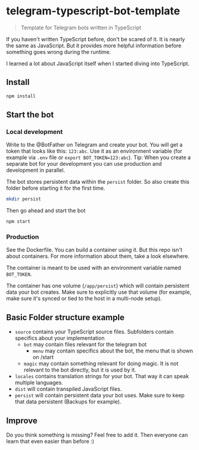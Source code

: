 # telegram-typescript-bot-template

> Template for Telegram bots written in TypeScript

If you haven't written TypeScript before, don't be scared of it.
It is nearly the same as JavaScript.
But it provides more helpful information before something goes wrong during the runtime.

I learned a lot about JavaScript itself when I started diving into TypeScript.

## Install

```bash
npm install
```

## Start the bot

### Local development

Write to the @BotFather on Telegram and create your bot.
You will get a token that looks like this: `123:abc`.
Use it as an environment variable (for example via `.env` file or `export BOT_TOKEN=123:abc`).
Tip: When you create a separate bot for your development you can use production and development in parallel.

The bot stores persistent data within the `persist` folder.
So also create this folder before starting it for the first time.

```bash
mkdir persist
```

Then go ahead and start the bot

```bash
npm start
```

### Production

See the Dockerfile.
You can build a container using it.
But this repo isn't about containers.
For more information about them, take a look elsewhere.

The container is meant to be used with an environment variable named `BOT_TOKEN`.

The container has one volume (`/app/persist`) which will contain persistent data your bot creates.
Make sure to explicitly use that volume (for example, make sure it's synced or tied to the host in a multi-node setup).

## Basic Folder structure example

- `source` contains your TypeScript source files. Subfolders contain specifics about your implementation
  - `bot` may contain files relevant for the telegram bot
    - `menu` may contain specifics about the bot, the menu that is shown on /start
  - `magic` may contain something relevant for doing magic. It is not relevant to the bot directly, but it is used by it.
- `locales` contains translation strings for your bot. That way it can speak multiple languages.
- `dist` will contain transpiled JavaScript files.
- `persist` will contain persistent data your bot uses. Make sure to keep that data persistent (Backups for example).

## Improve

Do you think something is missing?
Feel free to add it.
Then everyone can learn that even easier than before :)
